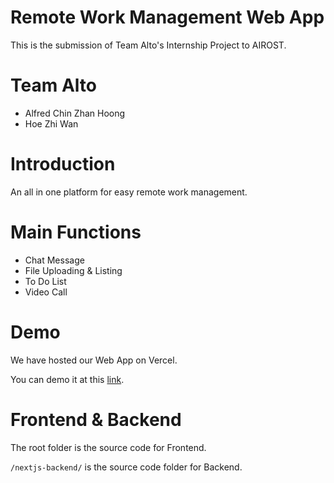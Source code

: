 # Remote Work Management Web App
This is the submission of Team Alto's Internship Project to AIROST.

# Team Alto
- Alfred Chin Zhan Hoong
- Hoe Zhi Wan

# Introduction
An all in one platform for easy remote work management. 

# Main Functions
- Chat Message
- File Uploading & Listing
- To Do List
- Video Call

# Demo
We have hosted our Web App on Vercel.

You can demo it at this [link](https://airost-internship-project.vercel.app/).

# Frontend & Backend
The root folder is the source code for Frontend.

`/nextjs-backend/` is the source code folder for Backend.
